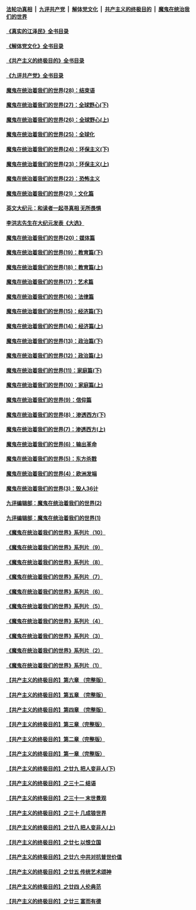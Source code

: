 ####  [法轮功真相](../../../../basic/blob/master/README.md?t=07021001) &nbsp;|&nbsp; [九评共产党](../../../../9ping.md/blob/master/README.md?t=07021001) &nbsp;|&nbsp; [解体党文化](../../../../jtdwh.md/blob/master/README.md?t=07021001)  &nbsp;|&nbsp; [共产主义的终极目的](../../../../gczydzjmd.md/blob/master/README.md?t=07021001) &nbsp;|&nbsp; [魔鬼在统治我们的世界](../../../../mgztzwmdsj.md/blob/master/README.md?t=07021001) 

#### [《真实的江泽民》全书目录](../pages/nsc422/n13721399.md?t=07021001) 

#### [《解体党文化》全书目录](../pages/nsc422/n13721157.md?t=07021001) 

#### [《共产主义的终极目的》全书目录](../pages/nsc422/n13721048.md?t=07021001) 

#### [《九评共产党》全书目录](../pages/nsc422/n13708085.md?t=07021001) 

#### [魔鬼在统治着我们的世界(28)：结束语](../pages/nsc422/n10936246.md?t=07021001) 

#### [魔鬼在统治着我们的世界(27)：全球野心(下)](../pages/nsc422/n10928319.md?t=07021001) 

#### [魔鬼在统治着我们的世界(26)：全球野心(上)](../pages/nsc422/n10900318.md?t=07021001) 

#### [魔鬼在统治着我们的世界(25)：全球化](../pages/nsc422/n10788205.md?t=07021001) 

#### [魔鬼在统治着我们的世界(24)：环保主义(下)](../pages/nsc422/n10695307.md?t=07021001) 

#### [魔鬼在统治着我们的世界(23)：环保主义(上)](../pages/nsc422/n10688613.md?t=07021001) 

#### [魔鬼在统治着我们的世界(22)：恐怖主义](../pages/nsc422/n10614727.md?t=07021001) 

#### [魔鬼在统治着我们的世界(21)：文化篇](../pages/nsc422/n10597706.md?t=07021001) 

#### [英文大纪元：和读者一起寻真相 无所畏惧](../pages/nsc422/n12542027.md?t=07021001) 

#### [李洪志先生在大纪元发表《大选》](../pages/nsc422/n12534746.md?t=07021001) 

#### [魔鬼在统治着我们的世界(20)：媒体篇](../pages/nsc422/n10586579.md?t=07021001) 

#### [魔鬼在统治着我们的世界(19)：教育篇(下)](../pages/nsc422/n10564808.md?t=07021001) 

#### [魔鬼在统治着我们的世界(18)：教育篇(上)](../pages/nsc422/n10526970.md?t=07021001) 

#### [魔鬼在统治着我们的世界(17)：艺术篇](../pages/nsc422/n10499093.md?t=07021001) 

#### [魔鬼在统治着我们的世界(16)：法律篇](../pages/nsc422/n10485969.md?t=07021001) 

#### [魔鬼在统治着我们的世界(15)：经济篇(下)](../pages/nsc422/n10469975.md?t=07021001) 

#### [魔鬼在统治着我们的世界(14)：经济篇(上)](../pages/nsc422/n10457370.md?t=07021001) 

#### [魔鬼在统治着我们的世界(13)：政治篇(下)](../pages/nsc422/n10448270.md?t=07021001) 

#### [魔鬼在统治着我们的世界(12)：政治篇(上)](../pages/nsc422/n10444576.md?t=07021001) 

#### [魔鬼在统治着我们的世界(11)：家庭篇(下)](../pages/nsc422/n10440961.md?t=07021001) 

#### [魔鬼在统治着我们的世界(10)：家庭篇(上)](../pages/nsc422/n10435448.md?t=07021001) 

#### [魔鬼在统治着我们的世界(9)：信仰篇](../pages/nsc422/n10432159.md?t=07021001) 

#### [魔鬼在统治着我们的世界(8)：渗透西方(下)](../pages/nsc422/n10429603.md?t=07021001) 

#### [魔鬼在统治着我们的世界(7)：渗透西方(上)](../pages/nsc422/n10426013.md?t=07021001) 

#### [魔鬼在统治着我们的世界(6)：输出革命](../pages/nsc422/n10421536.md?t=07021001) 

#### [魔鬼在统治着我们的世界(5)：东方杀戮](../pages/nsc422/n10417707.md?t=07021001) 

#### [魔鬼在统治着我们的世界(4)：欧洲发端](../pages/nsc422/n10414890.md?t=07021001) 

#### [魔鬼在统治着我们的世界(3)：毁人36计](../pages/nsc422/n10411583.md?t=07021001) 

#### [九评编辑部：魔鬼在统治着我们的世界(2)](../pages/nsc422/n10410036.md?t=07021001) 

#### [九评编辑部：魔鬼在统治着我们的世界(1)](../pages/nsc422/n10406825.md?t=07021001) 

#### [《魔鬼在统治着我们的世界》系列片（10）](../pages/nsc422/n12292670.md?t=07021001) 

#### [《魔鬼在统治着我们的世界》系列片（9）](../pages/nsc422/n12290859.md?t=07021001) 

#### [《魔鬼在统治着我们的世界》系列片（8）](../pages/nsc422/n12287445.md?t=07021001) 

#### [《魔鬼在统治着我们的世界》系列片（7）](../pages/nsc422/n12283425.md?t=07021001) 

#### [《魔鬼在统治着我们的世界》系列片（6）](../pages/nsc422/n12282314.md?t=07021001) 

#### [《魔鬼在统治着我们的世界》系列片（5）](../pages/nsc422/n12281419.md?t=07021001) 

#### [《魔鬼在统治着我们的世界》系列片（4）](../pages/nsc422/n12274024.md?t=07021001) 

#### [《魔鬼在统治着我们的世界》系列片（3）](../pages/nsc422/n12271322.md?t=07021001) 

#### [《魔鬼在统治着我们的世界》系列片（2）](../pages/nsc422/n12269049.md?t=07021001) 

#### [《魔鬼在统治着我们的世界》系列片（1）](../pages/nsc422/n12267575.md?t=07021001) 

#### [【共产主义的终极目的】第六章 （完整版）](../pages/nsc422/n11428913.md?t=07021001) 

#### [【共产主义的终极目的】第五章 （完整版）](../pages/nsc422/n11428912.md?t=07021001) 

#### [【共产主义的终极目的】第四章 （完整版）](../pages/nsc422/n11428907.md?t=07021001) 

#### [【共产主义的终极目的】第三章（完整版）](../pages/nsc422/n11428848.md?t=07021001) 

#### [【共产主义的终极目的】第二章（完整版）](../pages/nsc422/n11428831.md?t=07021001) 

#### [【共产主义的终极目的】第一章（完整版）](../pages/nsc422/n11417651.md?t=07021001) 

#### [【共产主义的终极目的】之廿九 把人变非人(下)](../pages/nsc422/n11344140.md?t=07021001) 

#### [【共产主义的终极目的】之三十二 结语](../pages/nsc422/n11360535.md?t=07021001) 

#### [【共产主义的终极目的】之三十一 末世景观](../pages/nsc422/n11351129.md?t=07021001) 

#### [【共产主义的终极目的】之三十 几成狼世界](../pages/nsc422/n11348280.md?t=07021001) 

#### [【共产主义的终极目的】之廿八 把人变非人(上)](../pages/nsc422/n11340492.md?t=07021001) 

#### [【共产主义的终极目的】之廿七 以恨立国](../pages/nsc422/n11336944.md?t=07021001) 

#### [【共产主义的终极目的】之廿六 中共对抗普世价值](../pages/nsc422/n11324785.md?t=07021001) 

#### [【共产主义的终极目的】之廿五 传统艺术颂神](../pages/nsc422/n11296396.md?t=07021001) 

#### [【共产主义的终极目的】之廿四 人伦典范](../pages/nsc422/n11296397.md?t=07021001) 

#### [【共产主义的终极目的】之廿三 富而有德](../pages/nsc422/n11283598.md?t=07021001) 

